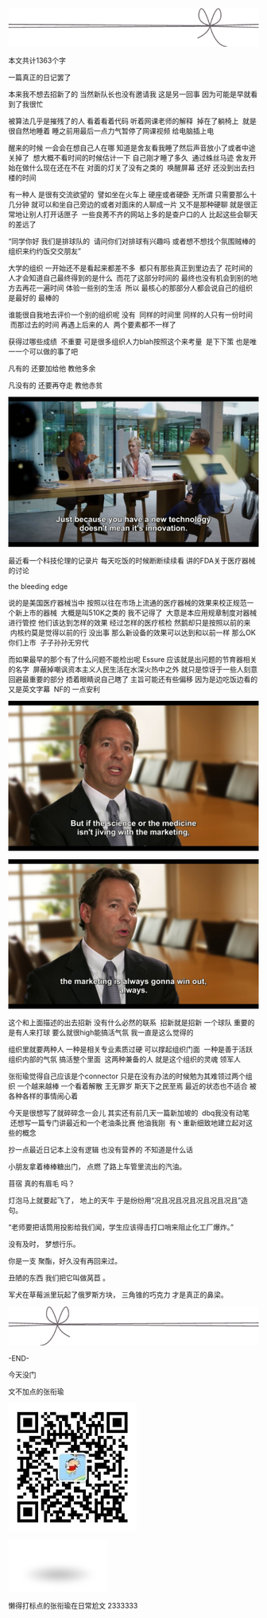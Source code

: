 ![](./images/img_001.png)

本文共计1363个字

一篇真正的日记罢了

本来我不想去招新了的 当然新队长也没有邀请我 这是另一回事 因为可能是早就看到了我很忙

被算法几乎是摧残了的人 看着看着代码 听着网课老师的解释  掉在了躺椅上  就是很自然地睡着 睡之前用最后一点力气暂停了网课视频 给电脑插上电

醒来的时候 一会会在想自己人在哪 知道是舍友看我睡了然后声音放小了或者中途关掉了  想大概不看时间的时候估计一下 自己刚才睡了多久  通过蛛丝马迹 舍友开始在做什么现在还在不在 对面的灯关了没有之类的  唤醒屏幕 还好 还没到出去扫楼的时间

有一种人 是很有交流欲望的  譬如坐在火车上 硬座或者硬卧 无所谓 只需要那么十几分钟 就可以和坐自己旁边的或者对面床的人聊成一片 又不是那种硬聊 就是很正常地让别人打开话匣子  一些良莠不齐的网站上多的是查户口的人 比起这些会聊天的差远了

“同学你好 我们是排球队的  请问你们对排球有兴趣吗 或者想不想找个氛围贼棒的组织来约约饭交交朋友”

大学的组织 一开始还不是看起来都差不多  都只有那些真正到里边去了 花时间的人才会知道自己最终得到的是什么  而花了这部分时间的 最终也没有机会到别的地方去再花一遍时间 体验一些别的生活  所以 最核心的那部分人都会说自己的组织是最好的 最棒的

谁能很自我地去评价一个别的组织呢 没有  同样的时间里 同样的人只有一份时间  而那过去的时间 再遇上后来的人  两个要素都不一样了

获得过哪些成绩  不重要 可是很多组织人力blah按照这个来考量  是下下策 也是唯一一个可以做的事了吧

凡有的 还要加给他 教他多余

凡没有的 还要再夺走 教他赤贫

![](./images/img_002.png)

最近看一个科技伦理的记录片 每天吃饭的时候断断续续看 讲的FDA关于医疗器械的讨论

the bleeding edge

说的是美国医疗器械当中 按照以往在市场上流通的医疗器械的效果来校正规范一个新上市的器械  大概是叫510K之类的 我不记得了  大意是本应用规章制度对器械进行管控 他们该达到怎样的效果 经过怎样的医疗核检 然鹅却只是按照以前的来  内核约莫是觉得以前的行 没出事 那么新设备的效果可以达到和以前一样 那么OK你们上市  子子孙孙无穷代

而如果最早的那个有了什么问题不能检出呢 Essure 应该就是出问题的节育器相关的名字  屏蔽掉嘲讽资本主义人民生活在水深火热中之外 就只是惊讶于一些人刻意回避最重要的部分 捂着眼睛说自己瞎了 主旨可能还有些偏移 因为是边吃饭边看的 又是英文字幕  NF的 一点安利

![](./images/img_003.png)

![](./images/img_004.png)

这个和上面描述的出去招新 没有什么必然的联系  招新就是招新 一个球队 重要的是有人来打球 要么就很high能搞活气氛 我一直是这么觉得的

组织里就要两种人 一种是相关专业素质过硬 可以撑起组织门面  一种是善于活跃组织内部的气氛 搞活整个里面  这两种兼备的人 就是这个组织的灵魂 领军人

张衔瑜觉得自己应该是个connector 只是在没有办法的时候勉为其难领过两个组织 一个越来越棒 一个看着解散 王无罪岁 斯天下之民至焉 最近的状态也不适合 被各种各样的事情闹心着

今天是很想写了就碎碎念一会儿 其实还有前几天一篇新加坡的  dbq我没有动笔  还想写一篇专门讲最近和一个老油条比赛 他油我刚  有丶重新细致地建立起对这些的概念

抄一点最近日记本上没有逻辑 也没有营养的 不知道是什么话

小朋友拿着棒棒糖出门， 点燃 了路上车管里流出的汽油。

苜宿 真的有眉毛 吗？

灯泡马上就要起飞了， 地上的天牛 于是纷纷用“况且况且况且况且况且况且”造句。

“老师要把话筒用投影给我们闻，学生应该得击打口哨来阻止化工厂爆炸。”

没有及时， 梦想行乐。

你是一支 聚酯，好久没有再回来过。

丑陋的东西 我们把它叫做莴苣 。

军犬在草莓派里玩起了俄罗斯方块， 三角锥的巧克力 才是真正的鼻梁。

![](./images/img_005.png)

-END-

今天没门

文不加点的张衔瑜

![](./images/img_006.jpeg)

![](./images/img_007.png)

懒得打标点的张衔瑜在日常尬文 2333333
